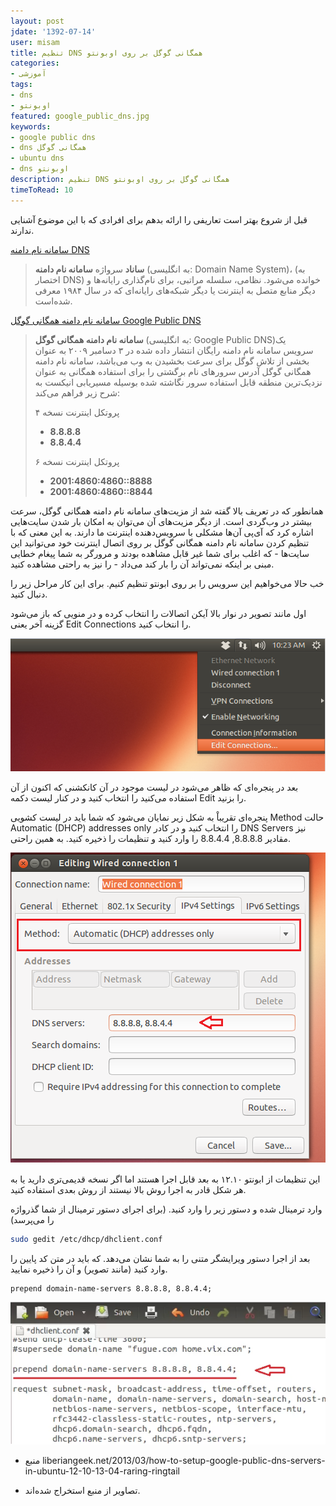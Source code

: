 ```yaml
---
layout: post
jdate: '1392-07-14'
user: misam
title: تنظیم DNS همگانی گوگل بر روی اوبونتو
categories:
- آموزشی
tags:
- dns
- اوبونتو
featured: google_public_dns.jpg
keywords:
- google public dns
- dns همگانی گوگل
- ubuntu dns
- dns اوبونتو
description: تنظیم DNS همگانی گوگل بر روی اوبونتو
timeToRead: 10
---
```


قبل از شروع بهتر است تعاریفی را ارائه بدهم برای افرادی که با این موضوع آشنایی ندارند.

[سامانه نام دامنه DNS](http://fa.wikipedia.org/wiki/DNS)

> **ساناد** سرواژه **سامانه نام دامنه** (به انگلیسی: Domain Name System)‏، (به اختصار DNS) خوانده می‌شود. نظامی، سلسله مراتبی، برای نام‌گذاری رایانه‌ها و دیگر منابع متصل به اینترنت یا دیگر شبکه‌های رایانه‌ای که در سال ۱۹۸۴ معرفی شده‌است.

[سامانه نام دامنه همگانی گوگل Google Public DNS](http://fa.wikipedia.org/wiki/%D8%B3%D8%A7%D9%85%D8%A7%D9%86%D9%87_%D9%86%D8%A7%D9%85_%D8%AF%D8%A7%D9%85%D9%86%D9%87_%D9%87%D9%85%DA%AF%D8%A7%D9%86%DB%8C_%DA%AF%D9%88%DA%AF%D9%84)

> **سامانه نام دامنه همگانی گوگل** (به انگلیسی: Google Public DNS)‏ یک سرویس سامانه نام دامنه رایگان انتشار داده شده در ۳ دسامبر ۲۰۰۹ به عنوان بخشی از تلاش گوگل برای سرعت بخشیدن به وب می‌باشد، سامانه نام دامنه همگانی گوگل آدرس سرورهای نام برگشتی را برای استفاده همگانی به عنوان نزدیک‌ترین منطقه قابل استفاده سرور نگاشته شده بوسیله مسیریابی انیکست به شرح زیر فراهم می‌کند:
> 
> پروتکل اینترنت نسخه ۴
> 
> *   **8.8.8.8**
> *   **8.8.4.4**
> 
> پروتکل اینترنت نسخه ۶
> 
> *   **2001:4860:4860::8888**
> *   **2001:4860:4860::8844**

همانطور که در تعریف بالا گفته شد از مزیت‌های سامانه نام دامنه همگانی گوگل، سرعت بیشتر در وب‌گردی است. از دیگر مزیت‌های آن می‌توان به امکان بار شدن سایت‌هایی اشاره کرد که آی‌پی آن‌ها مشکلی با سرویس‌دهنده اینترنت ما دارند. به این معنی که با تنظیم کردن سامانه نام دامنه همگانی گوگل بر روی اتصال اینترنت خود می‌توانید این سایت‌ها - که اغلب برای شما غیر قابل مشاهده بودند و مرورگر به شما پیغام خطایی مبنی بر اینکه نمی‌تواند آن را بار کند می‌داد - را نیز به راحتی مشاهده کنید.

خب حالا می‌خواهیم این سرویس را بر روی ابونتو تنظیم کنیم. برای این کار مراحل زیر را دنبال کنید.

اول مانند تصویر در نوار بالا آیکن اتصالات را انتخاب کرده و در منویی که باز می‌شود گزینه آخر یعنی Edit Connections را انتخاب کنید.

![](/images/2013-10-06_1.png)

بعد در پنجره‌ای که ظاهر می‌شود در لیست موجود در آن کانکشنی که اکنون از آن استفاده می‌کنید را انتخاب کنید و در کنار لیست دکمه Edit را بزنید.

پنجره‌ای تقریباْ به شکل زیر نمایان می‌شود که شما باید در لیست کشویی Method حالت Automatic (DHCP) addresses only را انتخاب کنید و در کادر DNS Servers نیز مقادیر 8.8.8.8, 8.8.4.4 را وارد کنید و تنظیمات را ذخیره کنید. به همین راحتی.

![](/images/2013-10-06_2.png)

این تنظیمات از ابونتو ۱۲.۱۰ به بعد قابل اجرا هستند اما اگر نسخه قدیمی‌تری دارید یا به هر شکل قادر به اجرا روش بالا نیستند از روش بعدی استفاده کنید.

وارد ترمینال شده و دستور زیر را وارد کنید. (برای اجرای دستور ترمینال از شما گذرواژه را می‌پرسد)

```sh
sudo gedit /etc/dhcp/dhclient.conf
```

بعد از اجرا دستور ویرایشگر متنی را به شما نشان ‌می‌دهد. که باید در متن کد پایین را وارد کنید (مانند تصویر) و آن را ذخیره نمایید.

```
prepend domain-name-servers 8.8.8.8, 8.8.4.4;
```

![](/images/2013-10-06_3.png)

* منبع liberiangeek.net/2013/03/how-to-setup-google-public-dns-servers-in-ubuntu-12-10-13-04-raring-ringtail

* تصاویر از منبع استخراج شده‌اند.